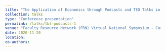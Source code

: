 ```yaml
---
title: "The Application of Economics through Podcasts and TED Talks in Principles of Microeconomics and Environmental Economics in a Team-Based Learning Setting"
collection: talks
type: "Conference presentation"
permalink: /talks/tbl-podcasts-1
venue: "Faculty Resource Network (FRN) Virtual National Symposium - Curriculum Innovation for Transformative Learning (Hosted by NYU), Virtual"
date: 2020-11-20
location: 
co-authors: 
---
```


<!-- Google tag (gtag.js) -->
<script async src="https://www.googletagmanager.com/gtag/js?id=G-Q95WSVMDNZ"></script>
<script>
  window.dataLayer = window.dataLayer || [];
  function gtag(){dataLayer.push(arguments);}
  gtag('js', new Date());

  gtag('config', 'G-Q95WSVMDNZ');
</script>
